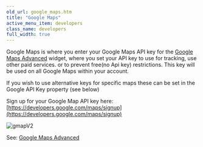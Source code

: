 ```yaml
---
old_url: google_maps.htm
title: "Google Maps"
active_menu_item: developers
class_name: developers
full_width: true
---
```



Google Maps is where you enter your Google Maps API key for the [Google Maps Advanced](/developers/documentation/product-guide/widget-properties-events/advanced/google-maps-advanced) widget, where you set your API key to use for tracking, use other paid services. or to prevent free(no Api key) restrictions. This key will be used on all Google Maps within your account.

If you wish to use alternative keys for specific maps these can be set in the Google API Key property (see below)

Sign up for your Google Map API key here: [https://developers.google.com/maps/signup](https://developers.google.com/maps/signup)

![gmapV2](/img/docs/gmapv2.zoom83.png)

See: [Google Maps Advanced](/developers/documentation/product-guide/widget-properties-events/advanced/google-maps-advanced)
